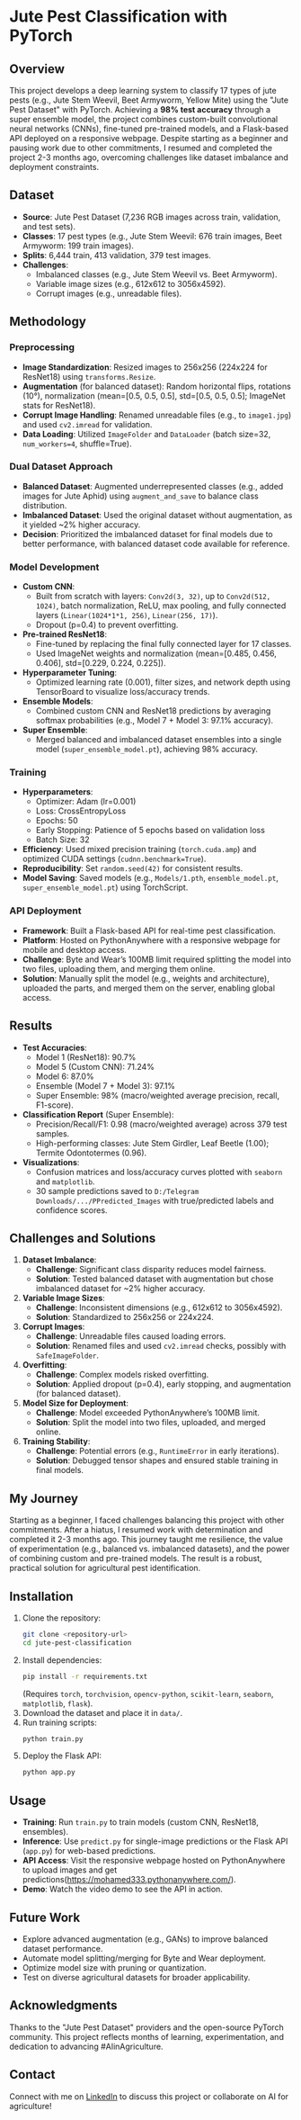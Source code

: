 # Jute Pest Classification with PyTorch

## Overview
This project develops a deep learning system to classify 17 types of jute pests (e.g., Jute Stem Weevil, Beet Armyworm, Yellow Mite) using the "Jute Pest Dataset" with PyTorch. Achieving a **98% test accuracy** through a super ensemble model, the project combines custom-built convolutional neural networks (CNNs), fine-tuned pre-trained models, and a Flask-based API deployed on a responsive webpage. Despite starting as a beginner and pausing work due to other commitments, I resumed and completed the project 2-3 months ago, overcoming challenges like dataset imbalance and deployment constraints.

## Dataset
- **Source**: Jute Pest Dataset (7,236 RGB images across train, validation, and test sets).
- **Classes**: 17 pest types (e.g., Jute Stem Weevil: 676 train images, Beet Armyworm: 199 train images).
- **Splits**: 6,444 train, 413 validation, 379 test images.
- **Challenges**:
  - Imbalanced classes (e.g., Jute Stem Weevil vs. Beet Armyworm).
  - Variable image sizes (e.g., 612x612 to 3056x4592).
  - Corrupt images (e.g., unreadable files).

## Methodology
### Preprocessing
- **Image Standardization**: Resized images to 256x256 (224x224 for ResNet18) using `transforms.Resize`.
- **Augmentation** (for balanced dataset): Random horizontal flips, rotations (10°), normalization (mean=[0.5, 0.5, 0.5], std=[0.5, 0.5, 0.5]; ImageNet stats for ResNet18).
- **Corrupt Image Handling**: Renamed unreadable files (e.g., to `image1.jpg`) and used `cv2.imread` for validation.
- **Data Loading**: Utilized `ImageFolder` and `DataLoader` (batch size=32, `num_workers=4`, shuffle=True).

### Dual Dataset Approach
- **Balanced Dataset**: Augmented underrepresented classes (e.g., added images for Jute Aphid) using `augment_and_save` to balance class distribution.
- **Imbalanced Dataset**: Used the original dataset without augmentation, as it yielded ~2% higher accuracy.
- **Decision**: Prioritized the imbalanced dataset for final models due to better performance, with balanced dataset code available for reference.

### Model Development
- **Custom CNN**:
  - Built from scratch with layers: `Conv2d(3, 32)`, up to `Conv2d(512, 1024)`, batch normalization, ReLU, max pooling, and fully connected layers (`Linear(1024*1*1, 256)`, `Linear(256, 17)`).
  - Dropout (p=0.4) to prevent overfitting.
- **Pre-trained ResNet18**:
  - Fine-tuned by replacing the final fully connected layer for 17 classes.
  - Used ImageNet weights and normalization (mean=[0.485, 0.456, 0.406], std=[0.229, 0.224, 0.225]).
- **Hyperparameter Tuning**:
  - Optimized learning rate (0.001), filter sizes, and network depth using TensorBoard to visualize loss/accuracy trends.
- **Ensemble Models**:
  - Combined custom CNN and ResNet18 predictions by averaging softmax probabilities (e.g., Model 7 + Model 3: 97.1% accuracy).
- **Super Ensemble**:
  - Merged balanced and imbalanced dataset ensembles into a single model (`super_ensemble_model.pt`), achieving 98% accuracy.

### Training
- **Hyperparameters**:
  - Optimizer: Adam (lr=0.001)
  - Loss: CrossEntropyLoss
  - Epochs: 50
  - Early Stopping: Patience of 5 epochs based on validation loss
  - Batch Size: 32
- **Efficiency**: Used mixed precision training (`torch.cuda.amp`) and optimized CUDA settings (`cudnn.benchmark=True`).
- **Reproducibility**: Set `random.seed(42)` for consistent results.
- **Model Saving**: Saved models (e.g., `Models/1.pth`, `ensemble_model.pt`, `super_ensemble_model.pt`) using TorchScript.

### API Deployment
- **Framework**: Built a Flask-based API for real-time pest classification.
- **Platform**: Hosted on PythonAnywhere with a responsive webpage for mobile and desktop access.
- **Challenge**: Byte and Wear’s 100MB limit required splitting the model into two files, uploading them, and merging them online.
- **Solution**: Manually split the model (e.g., weights and architecture), uploaded the parts, and merged them on the server, enabling global access.

## Results
- **Test Accuracies**:
  - Model 1 (ResNet18): 90.7%
  - Model 5 (Custom CNN): 71.24%
  - Model 6: 87.0%
  - Ensemble (Model 7 + Model 3): 97.1%
  - Super Ensemble: 98% (macro/weighted average precision, recall, F1-score).
- **Classification Report** (Super Ensemble):
  - Precision/Recall/F1: 0.98 (macro/weighted average) across 379 test samples.
  - High-performing classes: Jute Stem Girdler, Leaf Beetle (1.00); Termite Odontotermes (0.96).
- **Visualizations**:
  - Confusion matrices and loss/accuracy curves plotted with `seaborn` and `matplotlib`.
  - 30 sample predictions saved to `D:/Telegram Downloads/.../PPredicted_Images` with true/predicted labels and confidence scores.

## Challenges and Solutions
1. **Dataset Imbalance**:
   - **Challenge**: Significant class disparity reduces model fairness.
   - **Solution**: Tested balanced dataset with augmentation but chose imbalanced dataset for ~2% higher accuracy.
2. **Variable Image Sizes**:
   - **Challenge**: Inconsistent dimensions (e.g., 612x612 to 3056x4592).
   - **Solution**: Standardized to 256x256 or 224x224.
3. **Corrupt Images**:
   - **Challenge**: Unreadable files caused loading errors.
   - **Solution**: Renamed files and used `cv2.imread` checks, possibly with `SafeImageFolder`.
4. **Overfitting**:
   - **Challenge**: Complex models risked overfitting.
   - **Solution**: Applied dropout (p=0.4), early stopping, and augmentation (for balanced dataset).
5. **Model Size for Deployment**:
   - **Challenge**: Model exceeded PythonAnywhere’s 100MB limit.
   - **Solution**: Split the model into two files, uploaded, and merged online.
6. **Training Stability**:
   - **Challenge**: Potential errors (e.g., `RuntimeError` in early iterations).
   - **Solution**: Debugged tensor shapes and ensured stable training in final models.

## My Journey
Starting as a beginner, I faced challenges balancing this project with other commitments. After a hiatus, I resumed work with determination and completed it 2-3 months ago. This journey taught me resilience, the value of experimentation (e.g., balanced vs. imbalanced datasets), and the power of combining custom and pre-trained models. The result is a robust, practical solution for agricultural pest identification.

## Installation
1. Clone the repository:
   ```bash
   git clone <repository-url>
   cd jute-pest-classification
   ```
2. Install dependencies:
   ```bash
   pip install -r requirements.txt
   ```
   (Requires `torch`, `torchvision`, `opencv-python`, `scikit-learn`, `seaborn`, `matplotlib`, `flask`).
3. Download the dataset and place it in `data/`.
4. Run training scripts:
   ```bash
   python train.py
   ```
5. Deploy the Flask API:
   ```bash
   python app.py
   ```

## Usage
- **Training**: Run `train.py` to train models (custom CNN, ResNet18, ensembles).
- **Inference**: Use `predict.py` for single-image predictions or the Flask API (`app.py`) for web-based predictions.
- **API Access**: Visit the responsive webpage hosted on PythonAnywhere to upload images and get predictions(<https://mohamed333.pythonanywhere.com/>).
- **Demo**: Watch the video demo to see the API in action.

## Future Work
- Explore advanced augmentation (e.g., GANs) to improve balanced dataset performance.
- Automate model splitting/merging for Byte and Wear deployment.
- Optimize model size with pruning or quantization.
- Test on diverse agricultural datasets for broader applicability.

## Acknowledgments
Thanks to the "Jute Pest Dataset" providers and the open-source PyTorch community. This project reflects months of learning, experimentation, and dedication to advancing #AIinAgriculture.

## Contact
Connect with me on [LinkedIn](https://www.linkedin.com/in/mohamed-mahmoud-elsayed/) to discuss this project or collaborate on AI for agriculture!
